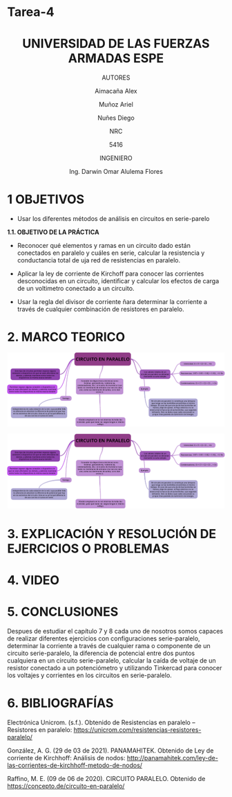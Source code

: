 # Tarea-4

<div align="center">

# UNIVERSIDAD DE LAS FUERZAS ARMADAS ESPE

AUTORES

Aimacaña Alex

Muñoz Ariel

Nuñes Diego 

NRC
  
5416

INGENIERO

Ing. Darwin Omar Alulema Flores

</div>

# 1 OBJETIVOS
  
* Usar los diferentes métodos de análisis en circuitos en serie-parelo 

**1.1. OBJETIVO DE LA PRÁCTICA**

* Reconocer qué elementos y ramas en un circuito dado están conectados en paralelo y cuáles en serie, calcular la resistencia y conductancia total de uja red de resistencias en paralelo.

* Aplicar la ley de corriente de Kirchoff para conocer las corrientes desconocidas en un circuito, identificar y calcular los efectos de carga de un voltimetro conectado a un circuito.

* Usar la regla del divisor de corriente ñara determinar la corriente a través de cualquier combinación de resistores en paralelo. 

# 2. MARCO TEORICO


<div align="center">
  
![image](https://github.com/Jhosu115/Tarea-4/blob/main/CIRCUITO%20EN%20PARALELO.png)
  
 ![image](https://github.com/Jhosu115/Tarea-4/blob/main/CIRCUITO%20EN%20PARALELO.png)
  
 </div>

# **3. EXPLICACIÓN Y RESOLUCIÓN DE EJERCICIOS O PROBLEMAS**




# 4. VIDEO


# 5. CONCLUSIONES

Despues de estudiar el capítulo 7 y 8 cada uno de nosotros somos capaces 
de realizar diferentes ejercicios con configuraciones serie-paralelo, 
determinar la corriente a través de cualquier rama o componente de un circuito serie-paralelo, la diferencia de potencial entre
dos puntos cualquiera en un circuito serie-paralelo, calcular la caída de voltaje de un resistor conectado a un potenciómetro y 
utilizando Tinkercad  para conocer los voltajes y corrientes en los circuitos en serie-paralelo.

# 6. BIBLIOGRAFÍAS

Electrónica Unicrom. (s.f.). Obtenido de Resistencias en paralelo – Resistores en paralelo: https://unicrom.com/resistencias-resistores-paralelo/

González, A. G. (29 de 03 de 2021). PANAMAHITEK. Obtenido de Ley de corriente de Kirchhoff: Análisis de nodos: http://panamahitek.com/ley-de-las-corrientes-de-kirchhoff-metodo-de-nodos/

Raffino, M. E. (09 de 06 de 2020). CIRCUITO PARALELO. Obtenido de https://concepto.de/circuito-en-paralelo/

